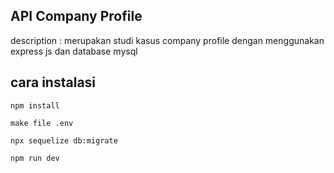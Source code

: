 ## API Company Profile

description : merupakan studi kasus company profile dengan menggunakan express js dan database mysql

## cara instalasi

```
npm install
```

```
make file .env
```

```
npx sequelize db:migrate
```

```
npm run dev
```

